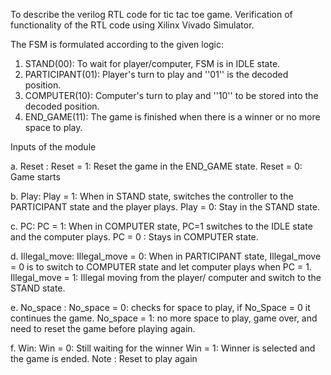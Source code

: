 To describe the verilog RTL code for tic tac toe game.
Verification of functionality of the RTL code using Xilinx Vivado Simulator.

The FSM is formulated according to the given logic: 


1. STAND(00): To wait for player/computer, FSM is in IDLE state.
2. PARTICIPANT(01): Player's turn to play and ''01'' is the decoded position.
3. COMPUTER(10): Computer's turn to play and ''10'' to be stored into the decoded position.
4. END_GAME(11): The game is finished when there is a winner or no more space to play.
 
Inputs of the module

a. Reset : Reset = 1: Reset the game in the END_GAME state.
           Reset = 0: Game starts

b. Play: Play = 1: When in STAND state, switches the controller to the PARTICIPANT state and the player plays.
         Play = 0: Stay in the STAND state.

c. PC: PC = 1: When in COMPUTER state, PC=1 switches to the IDLE state and the computer plays. 
       PC = 0 : Stays in COMPUTER state.

d. Illegal_move: Illegal_move = 0: When in PARTICIPANT state, Illegal_move = 0 is to switch to COMPUTER state and let computer plays when PC = 1.
                 Illegal_move = 1: Illegal moving from the player/ computer and switch to the STAND state.
                 
e. No_space : No_space = 0: checks for space to play, if No_Space = 0 it continues the game.
              No_space = 1: no more space to play, game over, and need to reset the game before playing again.
             
f. Win: Win = 0: Still waiting for the winner
        Win = 1: Winner is selected and the game is ended.
        Note : Reset to play again
